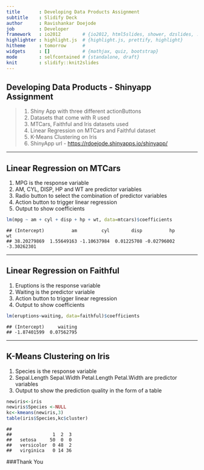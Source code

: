 ```yaml
---
title       : Developing Data Products Assignment
subtitle    : Slidify Deck
author      : Ravishankar Doejode
job         : Developer
framework   : io2012        # {io2012, html5slides, shower, dzslides, ...}
highlighter : highlight.js  # {highlight.js, prettify, highlight}
hitheme     : tomorrow      # 
widgets     : []            # {mathjax, quiz, bootstrap}
mode        : selfcontained # {standalone, draft}
knit        : slidify::knit2slides
--- 
```


## Developing Data Products - Shinyapp Assignment
> 1. Shiny App with three different actionButtons
> 2. Datasets that come with R used
> 3. MTCars, Faithful and Iris datasets used
> 4. Linear Regression on MTCars and Faithful dataset
> 5. K-Means Clustering on Iris
> 6. ShinyApp url - https://rdoejode.shinyapps.io/shinyapp/

---
## Linear Regression on MTCars
1. MPG is the response variable
2. AM, CYL, DISP, HP and WT are predictor variables
3. Radio button to select the combination of predictor variables
4. Action button to trigger linear regression
5. Output to show coefficients



```r
lm(mpg ~ am + cyl + disp + hp + wt, data=mtcars)$coefficients
```

```
## (Intercept)          am         cyl        disp          hp          wt 
## 38.20279869  1.55649163 -1.10637984  0.01225708 -0.02796002 -3.30262301
```

---
## Linear Regression on Faithful
1. Eruptions is the response variable
2. Waiting is the predictor variable
3. Action button to trigger linear regression
4. Output to show coefficients

```r
lm(eruptions~waiting, data=faithful)$coefficients
```

```
## (Intercept)     waiting 
## -1.87401599  0.07562795
```

---

## K-Means Clustering on Iris
1. Species is the response variable
2. Sepal.Length Sepal.Width Petal.Length Petal.Width are predictor variables
3. Output to show the prediction quality in the form of a table


```r
newiris<-iris
newiris$Species <-NULL
kc<-kmeans(newiris,3)
table(iris$Species,kc$cluster)
```

```
##             
##               1  2  3
##   setosa     50  0  0
##   versicolor  0 48  2
##   virginica   0 14 36
```

###Thank You
